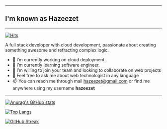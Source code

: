 
---

## I'm known as Hazeezet
---

[![Hits](https://hits.seeyoufarm.com/api/count/incr/badge.svg?url=https%3A%2F%2Fgithub.com%2Fhazeezet%2Fhazeezet&count_bg=%2379C83D&title_bg=%23555555&icon=&icon_color=%23E7E7E7&title=Profile+View&edge_flat=false)](https://hits.seeyoufarm.com)

A full stack developer with cloud development, passionate about creating something awesome and refracting complex logic.


- 🔭 I’m currently working on cloud deployment.
- 🌱 I’m currently learning software engineer.
- 👯 I’m willing to join your team and looking to collaborate on web projects
- 💬 Feel free to ask me about web technologist in any language
- 📫 You can reach me through mail hazeezet@gmail.com or find me anywhere using my username **hazeezet**

---

[![Anurag's GitHub stats](https://github-readme-stats.vercel.app/api?username=hazeezet&count_private=true&show_icons=true&theme=radical)](https://github.com/hazeezet/github-readme-stats)


[![Top Langs](https://github-readme-stats.vercel.app/api/top-langs/?username=hazeezet&layout=compact&count_private=true&show_icons=true&theme=radical)](https://github.com/hazeezet/github-readme-stats)

[![GitHub Streak](https://github-readme-streak-stats.herokuapp.com?user=hazeezet&theme=radical)](https://git.io/streak-stats)
